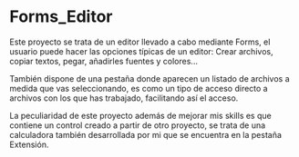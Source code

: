 # Forms_Editor

Este proyecto se trata de un editor llevado a cabo mediante Forms, el usuario puede hacer las opciones típicas de un editor:
Crear archivos, copiar textos, pegar, añadirles fuentes y colores...

También dispone de una pestaña donde aparecen un listado de archivos a medida que vas seleccionando, es como un tipo de acceso directo a archivos con los
que has trabajado, facilitando así el acceso.

La peculiaridad de este proyecto además de mejorar mis skills es que contiene un control creado a partir de otro proyecto, se trata de una calculadora también desarrollada
por mi que se encuentra en la pestaña Extensión.
